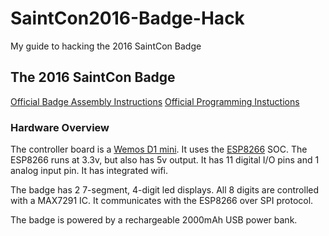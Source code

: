 # SaintCon2016-Badge-Hack
My guide to hacking the 2016 SaintCon Badge

## The 2016 SaintCon Badge
<!-- Insert Image-->
[Official Badge Assembly Instructions](saintcon.gitlab.io/SaintCon2016Badge/assembly)
[Official Programming Instuctions](saintcon.gitlab.io/SaintCon2016Badge/flashing)


### Hardware Overview


The controller board is a [Wemos D1 mini](https://www.wemos.cc/product/d1-mini.html). It uses the [ESP8266](http://www.esp8266.com/) SOC.
The ESP8266 runs at 3.3v, but also has 5v output. It has 11 digital I/O pins and 1 analog input pin. It has integrated wifi.


The badge has 2 7-segment, 4-digit led displays.
All 8 digits are controlled with a MAX7291 IC. It communicates with the ESP8266 over SPI protocol.

The badge is powered by a rechargeable 2000mAh USB power bank.
